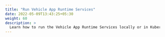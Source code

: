 ```yaml
---
title: "Run Vehicle App Runtime Services"
date: 2022-05-09T13:43:25+05:30
weight: 60
description: >
  Learn how to run the Vehicle App Runtime Services locally or in Kubernetes.
---
```

